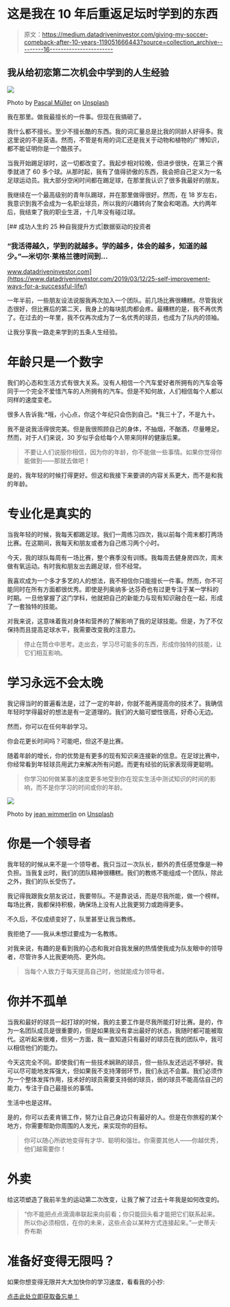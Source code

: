 # 这是我在 10 年后重返足坛时学到的东西

> 原文：<https://medium.datadriveninvestor.com/giving-my-soccer-comeback-after-10-years-119051666443?source=collection_archive---------16----------------------->

## 我从给初恋第二次机会中学到的人生经验

![](img/9a30bf7de1493502334deec6b57a8baa.png)

Photo by [Pascal Müller](https://unsplash.com/@millerthachiller?utm_source=medium&utm_medium=referral) on [Unsplash](https://unsplash.com?utm_source=medium&utm_medium=referral)

我在那里。做我最擅长的一件事。但现在我搞砸了。

我什么都不擅长。至少不擅长酷的东西。我的词汇量总是比我的同龄人好得多。我这里说的不是英语。然而，不管是有用的词汇还是我关于动物和植物的广博知识，都不能证明你是一个酷孩子。

当我开始踢足球时，这一切都改变了。我起步相对较晚，但进步很快，在第三个赛季就进了 60 多个球。从那时起，我有了值得骄傲的东西，我会把自己定义为一名足球运动员。我大部分空闲时间都在踢足球，在那里我认识了很多我最好的朋友。

我继续在一个最高级别的青年队踢球，并在那里做得很好。然而，在 18 岁左右，我意识到我不会成为一名职业球员，所以我的兴趣转向了聚会和喝酒。大约两年后，我结束了我的职业生涯，十几年没有碰过球。

[](https://www.datadriveninvestor.com/2019/03/12/25-self-improvement-ways-for-a-successful-life/) [## 成功人生的 25 种自我提升方式|数据驱动的投资者

### “我活得越久，学到的就越多。学的越多，体会的越多，知道的越少。”―米切尔·莱格兰德时间到…

www.datadriveninvestor.com](https://www.datadriveninvestor.com/2019/03/12/25-self-improvement-ways-for-a-successful-life/) 

一年半前，一些朋友设法说服我再次加入一个团队。前几场比赛很糟糕。尽管我状态很好，但比赛后的第二天，我身上的每块肌肉都会疼。最糟糕的是，我不再优秀了。在过去的一年里，我不仅再次成为了一名优秀的球员，也成为了队内的领袖。

让我分享我一路走来学到的五条人生经验。

# 年龄只是一个数字

我们的心态和生活方式有很大关系。没有人相信一个汽车爱好者所拥有的汽车会等同于一个完全不爱惜汽车的人所拥有的汽车。但是不知何故，人们相信每个人都以同样的速度变老。

很多人告诉我:*哦，小心点，你这个年纪只会伤到自己。*我三十了，不是九十。

我不是说我活得很完美。但是我很照顾自己的身体，不抽烟，不酗酒，尽量睡足。然而，对于人们来说，30 岁似乎会给每个人带来同样的健康后果。

> 不要让人们说服你相信，因为你的年龄，你不能做一些事情。如果你觉得你能做到——那就去做吧！

是的，我年轻的时候打得更好。但这和我接下来要讲的内容关系更大，而不是和我的年龄。

# 专业化是真实的

当我年轻的时候，我每天都踢足球。我们一周练习四次，我以前每个周末都打两场比赛。在这期间，我每天和朋友或者为自己练习两个小时。

今天，我的球队每周有一场比赛，整个赛季没有训练。我每周去健身房四次，周末做有氧运动。有时我和朋友出去踢足球，但不经常。

我喜欢成为一个多才多艺的人的想法，我不相信你只能擅长一件事。然而，你不可能同时在所有方面都很优秀。即使是列奥纳多·达芬奇也有过更专注于某一学科的时期。一旦他掌握了这门学科，他就把自己的新能力与现有知识融合在一起，形成了一套独特的技能。

对我来说，这意味着我对身体和营养的了解影响了我的足球技能。但是，为了不仅保持而且提高足球水平，我需要改变我的注意力。

> 停止在筒仓中思考。走出去，学习尽可能多的东西，形成你独特的技能，让它们相互影响。

# 学习永远不会太晚

我记得当时的普遍看法是，过了一定的年龄，你就不能再提高你的技术了。我确信年轻时学得最好的想法是有一定道理的。我们的大脑可塑性很高，好奇心无边。

然而，你可以在任何年龄学习。

你会花更长时间吗？可能吧，但这不是比赛。

随着年龄的增长，你的优势是有更多的现有知识来连接新的信息。在足球比赛中，你经常看到年轻球员用武力来解决所有问题。而更有经验的玩家表现得更聪明。

> 你学习如何做某事的速度更多地受到你在现实生活中测试知识的时间的影响，而不是你学习的时间或你的年龄。

![](img/bdd91935a09f1b96fd9d88ed371904ef.png)

Photo by [jean wimmerlin](https://unsplash.com/@jwimmerli?utm_source=medium&utm_medium=referral) on [Unsplash](https://unsplash.com?utm_source=medium&utm_medium=referral)

# 你是一个领导者

我年轻的时候从来不是一个领导者。我只当过一次队长，额外的责任感觉像是一种负担。当我复出时，我们的团队精神很糟糕。我们的教练不能组成一个团队，除此之外，我们的队长受伤了。

我记得我跟我女朋友说过，我要带队。不是靠说话，而是尽我所能，做一个榜样。每场比赛，我都保持积极，确保场上没有人比我更努力或跑得更多。

不久后，不仅成绩变好了，队里甚至让我当教练。

我拒绝了——我从未想过要成为一名教练。

对我来说，有趣的是看到我的心态和我对自我发展的热情使我成为队友眼中的领导者，尽管许多人比我更响亮、更外向。

> 当每个人致力于每天提高自己时，他就能成为领导者。

# 你并不孤单

当我和最好的球员一起打球的时候，我的主要工作是尽我所能打好比赛。是的，作为一名团队成员是很重要的，但是如果我没有拿出最好的状态，我随时都可能被取代。这听起来很难，但另一方面，我一直知道只有最好的球员在我的团队中，我可以相信他们的能力。

今天这完全不同。即使我们有一些技术娴熟的球员，但一些队友还远远不够好。我可以尽可能地发挥强大，但如果我不支持薄弱环节，我们永远不会赢。我们必须作为一个整体发挥作用，技术好的球员需要支持弱的球员，弱的球员不能高估自己的能力，专注于自己最擅长的事情。

生活中也是这样。

是的，你可以去麦肯锡工作，努力让自己身边只有最好的人。但是在你旅程的某个地方，你需要帮助你周围的人发光，来实现你的目标。

> 你可以随心所欲地变得有才华、聪明和强壮。你需要其他人——你越优秀，他们越需要你！

# 外卖

给这项塑造了我前半生的运动第二次改变，让我了解了过去十年我是如何改变的。

> “你不能把点点滴滴串联起来向前看；你只能回头看才能把它们联系起来。所以你必须相信，在你的未来，这些点会以某种方式连接起来。”—史蒂夫·乔布斯

# 准备好变得无限吗？

如果你想变得无限并大大加快你的学习速度，看看我的小抄:

[点击此处立即获取备忘单！](https://roadtolimitless.com/cheatsheet/)